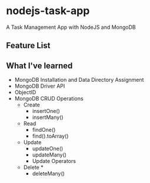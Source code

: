# nodejs-task-app
A Task Management App with NodeJS and MongoDB

## Feature List

## What I've learned
  * MongoDB Installation and Data Directory Assignment
  * MongoDB Driver API
  * ObjectID
  * MongoDB CRUD Operations
    * Create
      * insertOne()
      * insertMany()
    * Read
      * findOne()
      * find().toArray()
    * Update
      * updateOne()
      * updateMany()
      * Update Operators
    * Delete
      * 
      * deleteMany()